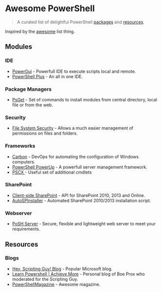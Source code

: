 # Awesome PowerShell

> A curated list of delightful PowerShell [packages](#modules) and [resources](#resources).

Inspired by the [awesome](https://github.com/sindresorhus/awesome) list thing.

## Modules

### IDE

- [PowerGui](http://en.community.dell.com/techcenter/powergui/w/wiki) - Powerfull IDE to execute scripts local and remote.
- [PowerShell Plus](https://www.idera.com/productssolutions/freetools/powershellplus) - An all in one IDE.

### Package Managers

- [PsGet](http://psget.net/) - Set of commands to install modules from central directory, local file or from the web.

### Security

- [File System Security](https://gallery.technet.microsoft.com/scriptcenter/1abd77a5-9c0b-4a2b-acef-90dbb2b84e85) - Allows a much easier management of permissions on files and folders.

### Frameworks

- [Carbon](http://get-carbon.org/) - DevOps for automating the configuration of Windows computers.
- [PowerShell PowerUp](https://github.com/janikvonrotz/PowerShell-PowerUp) - A powerfull server management framework.
- [PSCX ](https://pscx.codeplex.com/) - Useful set of additional cmdlets
 
### SharePoint

- [Client-side SharePoint](https://sharepointpowershell.codeplex.com/) - API for SharePoint 2010, 2013 and Online.
- [AutoSPInstaller](https://autospinstaller.codeplex.com/) - Automated SharePoint 2010/2013 installation script.

### Webserver

- [PoSH Server](http://www.poshserver.net/) - Secure, flexible and lightweight web server to meet your requirements.

## Resources

### Blogs

- [Hey, Scripting Guy! Blog](http://blogs.technet.com/b/heyscriptingguy/) - Popular Microsoft blog.
- [Learn Powershell | Achieve More](http://learn-powershell.net/) - Personal blog of Boe Prox who moderated for the Scripting Guy.
- [PowerShellMagazine](http://www.powershellmagazine.com/) - Awesome magazine.
